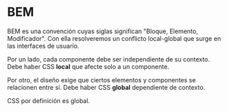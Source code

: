 # BEM

BEM es una convención cuyas siglas significan "Bloque, Elemento, Modificador". Con ella resolveremos un conflicto local-global que surge en las interfaces de usuario.

Por un lado, cada componente debe ser independiente de su contexto. Debe haber CSS **local** que afecte solo a un componente.

Por otro, el diseño exige que ciertos elementos y componentes se relacionen entre sí. Debe haber CSS **global** dependiente de contexto.

CSS por definición es global.
